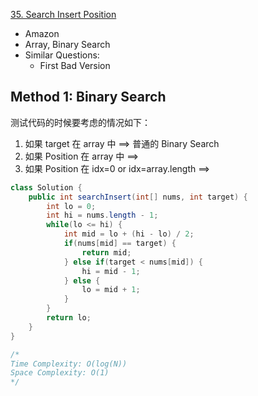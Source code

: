 [35. Search Insert Position](https://leetcode.com/problems/search-insert-position/)

* Amazon
* Array, Binary Search
* Similar Questions:
    * First Bad Version
    
## Method 1: Binary Search
测试代码的时候要考虑的情况如下：
1. 如果 target 在 array 中 ==> 普通的 Binary Search
2. 如果 Position 在 array 中  ==> 
3. 如果 Position 在 idx=0 or idx=array.length  ==>

```java 
class Solution {
    public int searchInsert(int[] nums, int target) {
        int lo = 0;
        int hi = nums.length - 1;
        while(lo <= hi) {
            int mid = lo + (hi - lo) / 2;
            if(nums[mid] == target) {
                return mid;
            } else if(target < nums[mid]) {
                hi = mid - 1;
            } else {
                lo = mid + 1;
            }
        }
        return lo;
    }
}

/*
Time Complexity: O(log(N))
Space Complexity: O(1)
*/
```


